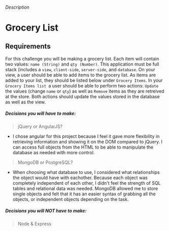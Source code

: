 ###### Description

# Grocery List

## Requirements

For this challenge you will be making a grocery list. Each item will contain two values: `name (String)` and `qty (Number)`. This application must be full stack (includes a `view`, `client-side`, `server-side`, and `database`. On your view, a user should be able to add items to the grocery list. As items are added to your list, they should be listed below under `Grocery Items`. In your `Grocery Items list `a user should be able to perform two actions: `Update` the values (change `name` or `qty`) as well as `Remove` items as they are retreived at the store. Both actions should update the values stored in the database as well as the view.

##### Decisions you will have to make:

> jQuery or AngularJS?
  - I chose angular for this project because I feel it gave more flexibility in retrieving information and showing it on the DOM compared to jQuery. I can access full objects from the HTML to be able to manipulate the database as needed with more control.

> MongoDB or PostgreSQL?
  - When choosing what database to use, I considered what relationships the object would have with eachother. Because each object was completely independent of each other, I didn't feel the strength of SQL tables and relational data was needed. MongoDB allowed me to store single objects and felt that it has an easier syntax of grabbing all the objects, or independent objects depending on the task.

##### Decisions you will NOT have to make:

> Node & Express

